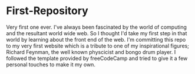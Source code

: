 # First-Repository
Very first one ever.
I've always been fascinated by the world of computing and the resultant world wide web. So I thought I'd take my first step in that world by learning about the front end of the web.
I'm committing this repo to my very first website which is a tribute to one of my inspirational figures; Richard Feynman, the well known physcicist and bongo drum player. I followed the template provided by freeCodeCamp and tried to give it a few personal touches to make it my own.
